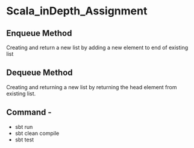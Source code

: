 # Scala_inDepth_Assignment

## Enqueue Method 
Creating and return a new list by adding a new element to end of existing list

## Dequeue Method
Creating and returning a new list by returning the head element from existing list.

## Command - 
- sbt run
- sbt clean compile
- sbt test
